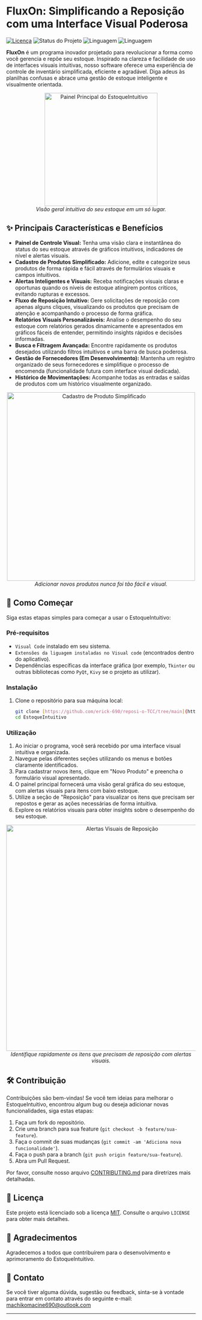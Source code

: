# FluxOn: Simplificando a Reposição com uma Interface Visual Poderosa

[![Licença](https://img.shields.io/badge/License-MIT-yellow.svg)](https://opensource.org/licenses/MIT)
![Status do Projeto](https://img.shields.io/badge/Status-Em%20Desenvolvimento-blue)
![Linguagem](https://img.shields.io/badge/Linguagem-JavaScript-brightgreen)
![Linguagem](https://img.shields.io/badge/Linguagem-PhP-brightgreen)

**FluxOn** é um programa inovador projetado para revolucionar a forma como você gerencia e repõe seu estoque. Inspirado na clareza e facilidade de uso de interfaces visuais intuitivas, nosso software oferece uma experiência de controle de inventário simplificada, eficiente e agradável. Diga adeus às planilhas confusas e abrace uma gestão de estoque inteligente e visualmente orientada.

<p align="center">
  <img src="https://images.vexels.com/media/users/3/146452/isolated/preview/ff1dff030e21fb04a43b2303f3d75ec2-icone-de-caixa-de-papelao-aberta.png" alt="Painel Principal do EstoqueIntuitivo" width="300">
  <br>
  <em>Visão geral intuitiva do seu estoque em um só lugar.</em>
</p>

## ✨ Principais Características e Benefícios

* **Painel de Controle Visual:** Tenha uma visão clara e instantânea do status do seu estoque através de gráficos intuitivos, indicadores de nível e alertas visuais.
* **Cadastro de Produtos Simplificado:** Adicione, edite e categorize seus produtos de forma rápida e fácil através de formulários visuais e campos intuitivos.
* **Alertas Inteligentes e Visuais:** Receba notificações visuais claras e oportunas quando os níveis de estoque atingirem pontos críticos, evitando rupturas e excessos.
* **Fluxo de Reposição Intuitivo:** Gere solicitações de reposição com apenas alguns cliques, visualizando os produtos que precisam de atenção e acompanhando o processo de forma gráfica.
* **Relatórios Visuais Personalizáveis:** Analise o desempenho do seu estoque com relatórios gerados dinamicamente e apresentados em gráficos fáceis de entender, permitindo insights rápidos e decisões informadas.
* **Busca e Filtragem Avançada:** Encontre rapidamente os produtos desejados utilizando filtros intuitivos e uma barra de busca poderosa.
* **Gestão de Fornecedores (Em Desenvolvimento):** Mantenha um registro organizado de seus fornecedores e simplifique o processo de encomenda (funcionalidade futura com interface visual dedicada).
* **Histórico de Movimentações:** Acompanhe todas as entradas e saídas de produtos com um histórico visualmente organizado.

<p align="center">
  <img src="https://www.estoquenuvem.com.br/wp-content/uploads/sites/6/2023/03/sistema-estoque-nuvem-introducao-relatorios-1.jpg" alt="Cadastro de Produto Simplificado" width="500">
  <br>
  <em>Adicionar novos produtos nunca foi tão fácil e visual.</em>
</p>

## 🚀 Como Começar

Siga estas etapas simples para começar a usar o EstoqueIntuitivo:

### Pré-requisitos

* `Visual Code` instalado em seu sistema.
* `Extensões da liguagem instaladas no Visual code` (encontrados dentro do aplicativo).
* Dependências específicas da interface gráfica (por exemplo, `Tkinter` ou outras bibliotecas como `PyQt`, `Kivy` se o projeto as utilizar).

### Instalação

1.  Clone o repositório para sua máquina local:
    ```bash
    git clone [https://github.com/erick-690/reposi-o-TCC/tree/main](https://github.com/erick-690/reposi-o-TCC.git)
    cd EstoqueIntuitivo

### Utilização

1.  Ao iniciar o programa, você será recebido por uma interface visual intuitiva e organizada.
2.  Navegue pelas diferentes seções utilizando os menus e botões claramente identificados.
3.  Para cadastrar novos itens, clique em "Novo Produto" e preencha o formulário visual apresentado.
4.  O painel principal fornecerá uma visão geral gráfica do seu estoque, com alertas visuais para itens com baixo estoque.
5.  Utilize a seção de "Reposição" para visualizar os itens que precisam ser repostos e gerar as ações necessárias de forma intuitiva.
6.  Explore os relatórios visuais para obter insights sobre o desempenho do seu estoque.

<p align="center">
  <img src="https://macmagazine.com.br/wp-content/uploads/2017/05/19-Timing-2.png" alt="Alertas Visuais de Reposição" width="600">
  <br>
  <em>Identifique rapidamente os itens que precisam de reposição com alertas visuais.</em>
</p>

## 🛠️ Contribuição

Contribuições são bem-vindas! Se você tem ideias para melhorar o EstoqueIntuitivo, encontrou algum bug ou deseja adicionar novas funcionalidades, siga estas etapas:

1.  Faça um fork do repositório.
2.  Crie uma branch para sua feature (`git checkout -b feature/sua-feature`).
3.  Faça o commit de suas mudanças (`git commit -am 'Adiciona nova funcionalidade'`).
4.  Faça o push para a branch (`git push origin feature/sua-feature`).
5.  Abra um Pull Request.

Por favor, consulte nosso arquivo [CONTRIBUTING.md](CONTRIBUTING.md) para diretrizes mais detalhadas.

## 📄 Licença

Este projeto está licenciado sob a licença [MIT](LICENSE). Consulte o arquivo `LICENSE` para obter mais detalhes.

## 🙏 Agradecimentos

Agradecemos a todos que contribuírem para o desenvolvimento e aprimoramento do EstoqueIntuitivo.

## 📧 Contato

Se você tiver alguma dúvida, sugestão ou feedback, sinta-se à vontade para entrar em contato através do seguinte e-mail: [machikomacine690@outlook.com](mailto:seu_email@exemplo.com)

---

